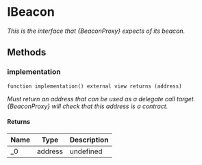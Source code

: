 # IBeacon

_This is the interface that {BeaconProxy} expects of its beacon._

## Methods

### implementation

```solidity
function implementation() external view returns (address)
```

_Must return an address that can be used as a delegate call target. {BeaconProxy} will check that this address is a contract._

#### Returns

| Name | Type    | Description |
| ---- | ------- | ----------- |
| \_0  | address | undefined   |
